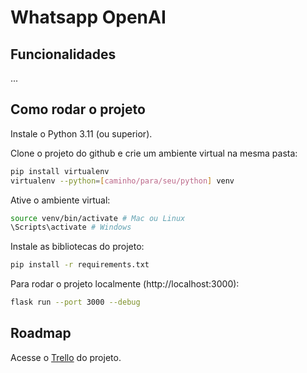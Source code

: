 # Whatsapp OpenAI

## Funcionalidades

...

## Como rodar o projeto

Instale o Python 3.11 (ou superior).

Clone o projeto do github e crie um ambiente virtual na mesma pasta:

```bash
pip install virtualenv
virtualenv --python=[caminho/para/seu/python] venv
```

Ative o ambiente virtual:

```bash
source venv/bin/activate # Mac ou Linux
\Scripts\activate # Windows
```

Instale as bibliotecas do projeto:

```bash
pip install -r requirements.txt
```

Para rodar o projeto localmente (http://localhost:3000):

```bash
flask run --port 3000 --debug
```

## Roadmap

Acesse o [Trello](https://trello.com/b/Z3F7HKdc/plano-de-a%C3%A7%C3%A3o-backlog-do-produto) do projeto.
